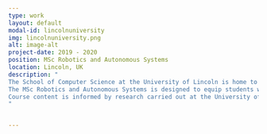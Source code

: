 ```yaml
---
type: work
layout: default
modal-id: lincolnuniversity
img: lincolnuniversity.png
alt: image-alt
project-date: 2019 - 2020
position: MSc Robotics and Autonomous Systems
location: Lincoln, UK
description: "
The School of Computer Science at the University of Lincoln is home to the Lincoln Centre for Autonomous Systems (L-CAS), one of Europe's leading research groups in Robotics and Autonomous Systems (RAS), and a leading UK centre for research in robotics for agriculture and food production “from farm to fork”.<br>
The MSc Robotics and Autonomous Systems is designed to equip students with the advanced knowledge and skills needed to develop the innovative solutions required by the emerging global industry in Robotics and Autonomous Systems (RAS), and across many other sectors where RAS skills are applicable. These may include agri-food, automation, industry 4.0, healthcare, logistics, military, nuclear, security, and transport. The programme can also prepare students to continue their study in a research capacity, allowing them to further specialise and focus their interests.<br>
Course content is informed by research carried out at the University of Lincoln, especially in the Lincoln Centre for Autonomous Systems and associated entities, and in RAS and related areas. This aims to ensure that content remains consistently underpinned by the latest thinking.
"


---
```

